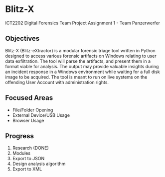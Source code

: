 # Blitz-X
ICT2202 Digital Forensics Team Project Assignment 1 - Team Panzerwerfer

## Objectives
Blitz-X (Blitz-eXtractor) is a modular forensic triage tool written in Python designed to access various forensic artifacts on Windows relating to user data exfiltration. The tool will parse the artifacts, and present them in a format viable for analysis. The output may provide valuable insights during an incident response in a Windows environment while waiting for a full disk image to be acquired. The tool is meant to run on live systems on the offending User Account with administration rights.

## Focused Areas
* File/Folder Opening
* External Device/USB Usage
* Browser Usage

## Progress 
1) Research (DONE)
2) Modules 
3) Export to JSON
4) Design analysis algorithm
5) Export to XML
